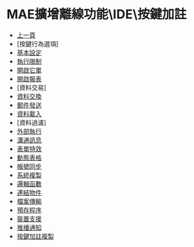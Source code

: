 # MAE擴增離線功能\IDE\按鍵加註
* [上一頁](../README.md)
* [按鍵行為選項]
* [基本設定](ButtonAnnotation)
* [執行限制](BALimitation)
* [開啟它單](BADialog)
* [開啟報表](BAReport)
* [資料交易]
* [資料交換](BAExchange)
* [郵件發送](BAMail)
* [資料載入](BAImport)
* [資料過濾]
* [外部執行](BAExecute)
* [溝通訊息](BATalk)
* [表單特效](BAFormEffect)
* [動態表格](BADynamicTable)
* [帳號同步](BAUserAccount)
* [系統複製](BAASystemCopy)
* [邏輯函數](BALogicalFunction)
* [連結物件](BALinkObject)
* [檔案傳輸](BAAFileTransmission)
* [預存程序](BAStoreProcedure)
* [裝置支援](BAMobile)
* [推播通知](BAMAENotice)
* [按鍵加註複製](CopyButtonAnnotation)